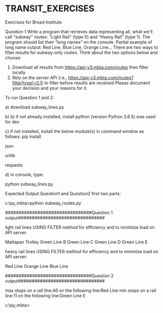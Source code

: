 # TRANSIT_EXERCISES
Exercises for Broad Institute 


Question 1
Write a program that retrieves data representing all, what we'll call "subway" routes: "Light Rail"
(type 0) and “Heavy Rail” (type 1). The program should list their “long names” on the console.
Partial example of long name output: Red Line, Blue Line, Orange Line...
There are two ways to filter results for subway-only routes. Think about the two options below
and choose:
1. Download all results from https://api-v3.mbta.com/routes then filter locally
2. Rely on the server API (i.e., https://api-v3.mbta.com/routes?filter[type]=0,1) to
filter before results are received
Please document your decision and your reasons for it.


To run Question 1 and 2:

a) download subway_lines.py

b) b) if not already installed, install python (version Python 3.6.5) was used for dev 

c) if not installed, install the below module(s) in command window as follows: pip install <module>   

json

urllib

requests



d) in console, type:

   python subway_lines.py








Expected Output Question1 and Question2 first two parts:

c:\py_mbta>python subway_routes.py


################################Question 1 output################################


light rail lines USING FILTER method for efficiency and to minimize load on API server:


Mattapan Trolley
Green Line B
Green Line C
Green Line D
Green Line E


heavy rail lines USING FILTER method for efficiency and to minimize load on API server:


Red Line
Orange Line
Blue Line



################################Question 2 output################################


max stops on a rail line:46  on the following line:Red Line
min stops on a rail line:11  on the following line:Green Line E

c:\py_mbta>


